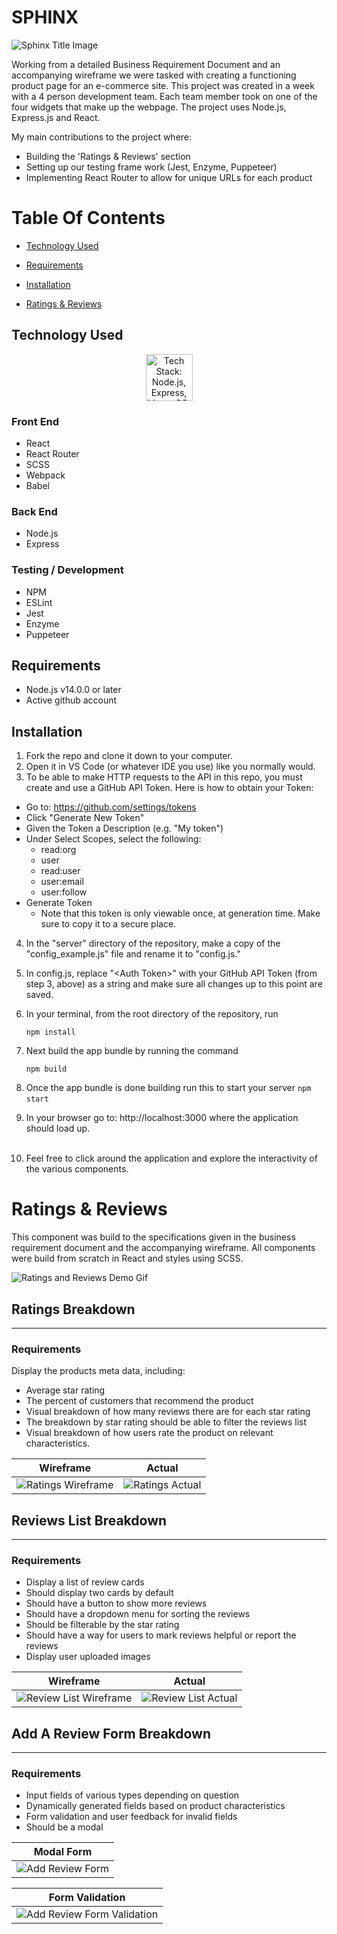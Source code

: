 # SPHINX

![Sphinx Title Image](./readme_images/title-image.png)

Working from a detailed Business Requirement Document and an accompanying wireframe we were tasked with creating a functioning product page for an e-commerce site. This project was created in a week with a 4 person development team. Each team member took on one of the four widgets that make up the webpage. The project uses Node.js, Express.js and React.

My main contributions to the project where:

- Building the 'Ratings & Reviews' section
- Setting up our testing frame work (Jest, Enzyme, Puppeteer)
- Implementing React Router to allow for unique URLs for each product

# Table Of Contents

- [Technology Used](#technology-used)

- [Requirements](#requirements)

- [Installation](#installation)

- [Ratings & Reviews](#ratings-&-reviews)

## Technology Used

<div style="text-align: center">
  <img src="./readmeFiles/tech-stack-fec.png" alt="Tech Stack: Node.js, Express, MongoDB, Docker, NGINX    " height="75">
  </div>

### Front End

- React
- React Router
- SCSS
- Webpack
- Babel

### Back End

- Node.js
- Express

### Testing / Development

- NPM
- ESLint
- Jest
- Enzyme
- Puppeteer

## Requirements

- Node.js v14.0.0 or later
- Active github account

## Installation

1. Fork the repo and clone it down to your computer.
   ​
2. Open it in VS Code (or whatever IDE you use) like you normally would.
   ​
3. To be able to make HTTP requests to the API in this repo, you must create and use a GitHub API Token. Here is how to obtain your Token:

- Go to: https://github.com/settings/tokens
- Click "Generate New Token"
- Given the Token a Description (e.g. "My token")
- Under Select Scopes, select the following:
  - read:org
  - user
  - read:user
  - user:email
  - user:follow
- Generate Token
  - Note that this token is only viewable once, at generation time. Make sure to copy it to a secure place.
    ​

4. In the "server" directory of the repository, make a copy of the "config_example.js" file and rename it to "config.js."
   ​
5. In config.js, replace "\<Auth Token\>" with your GitHub API Token (from step 3, above) as a string and make sure all changes up to this point are saved.
   ​
6. In your terminal, from the root directory of the repository, run
   ```
   npm install
   ```
7. Next build the app bundle by running the command

   ```
   npm build
   ```

8. Once the app bundle is done building run this to start your server
   ` npm start `
   ​
9. In your browser go to: http://localhost:3000 where the application should load up.  
   ​
10. Feel free to click around the application and explore the interactivity of the various components.

# Ratings & Reviews

This component was build to the specifications given in the business requirement document and the accompanying wireframe. All components were build from scratch in React and styles using SCSS.

![Ratings and Reviews Demo Gif](./readme_images/reviews-gif.gif)

## Ratings Breakdown

---

### Requirements

Display the products meta data, including:

- Average star rating
- The percent of customers that recommend the product
- Visual breakdown of how many reviews there are for each star rating
- The breakdown by star rating should be able to filter the reviews list
- Visual breakdown of how users rate the product on relevant characteristics.

| Wireframe                                                             | Actual                                                          |
| --------------------------------------------------------------------- | --------------------------------------------------------------- |
| ![Ratings Wireframe](./readme_images/ratings-breakdown-wireframe.png) | ![Ratings Actual](./readme_images/ratings-breakdown-actual.png) |

## Reviews List Breakdown

---

### Requirements

- Display a list of review cards
- Should display two cards by default
- Should have a button to show more reviews
- Should have a dropdown menu for sorting the reviews
- Should be filterable by the star rating
- Should have a way for users to mark reviews helpful or report the reviews
- Display user uploaded images

| Wireframe                                                           | Actual                                                        |
| ------------------------------------------------------------------- | ------------------------------------------------------------- |
| ![Review List Wireframe](./readme_images/review-list-wireframe.png) | ![Review List Actual](./readme_images/review-list-actual.png) |

## Add A Review Form Breakdown

---

### Requirements

- Input fields of various types depending on question
- Dynamically generated fields based on product characteristics
- Form validation and user feedback for invalid fields
- Should be a modal

| Modal Form                                              |
| ------------------------------------------------------- |
| ![Add Review Form](./readme_images/add-review-form.png) |

| Form Validation                                                               |
| ----------------------------------------------------------------------------- |
| ![Add Review Form Validation](./readme_images/add-review-form-validation.png) |
